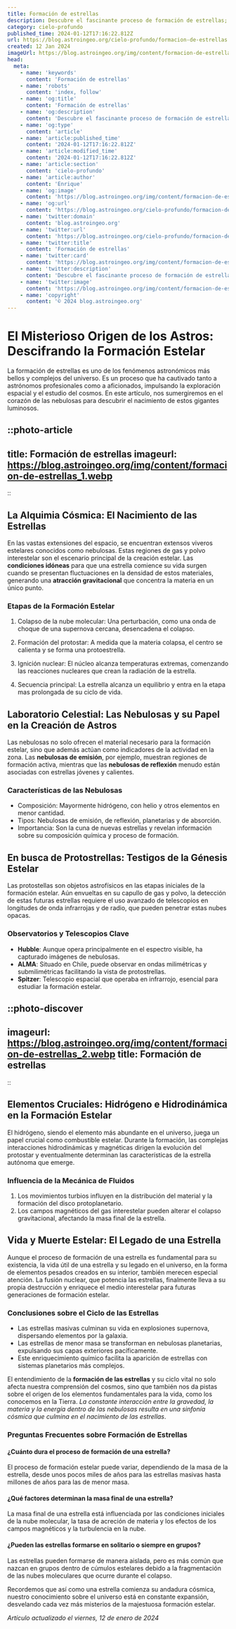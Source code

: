 ```yaml
---
title: Formación de estrellas
description: Descubre el fascinante proceso de formación de estrellas; desde nubes de gas hasta soles deslumbrantes. Explora el cosmos con nosotros.
category: cielo-profundo
published_time: 2024-01-12T17:16:22.812Z
url: https://blog.astroingeo.org/cielo-profundo/formacion-de-estrellas
created: 12 Jan 2024
imageUrl: https://blog.astroingeo.org/img/content/formacion-de-estrellas_1.webp
head:
  meta:
    - name: 'keywords'
      content: 'Formación de estrellas'
    - name: 'robots'
      content: 'index, follow'
    - name: 'og:title'
      content: 'Formación de estrellas'
    - name: 'og:description'
      content: 'Descubre el fascinante proceso de formación de estrellas; desde nubes de gas hasta soles deslumbrantes. Explora el cosmos con nosotros.'
    - name: 'og:type'
      content: 'article'
    - name: 'article:published_time'
      content: '2024-01-12T17:16:22.812Z'
    - name: 'article:modified_time'
      content: '2024-01-12T17:16:22.812Z'
    - name: 'article:section'
      content: 'cielo-profundo'
    - name: 'article:author'
      content: 'Enrique'
    - name: 'og:image'
      content: 'https://blog.astroingeo.org/img/content/formacion-de-estrellas_1.webp'
    - name: 'og:url'
      content: 'https://blog.astroingeo.org/cielo-profundo/formacion-de-estrellas'
    - name: 'twitter:domain'
      content: 'blog.astroingeo.org'
    - name: 'twitter:url'
      content: 'https://blog.astroingeo.org/cielo-profundo/formacion-de-estrellas'
    - name: 'twitter:title'
      content: 'Formación de estrellas'
    - name: 'twitter:card'
      content: 'https://blog.astroingeo.org/img/content/formacion-de-estrellas_1.webp'
    - name: 'twitter:description'
      content: 'Descubre el fascinante proceso de formación de estrellas; desde nubes de gas hasta soles deslumbrantes. Explora el cosmos con nosotros.'
    - name: 'twitter:image'
      content: 'https://blog.astroingeo.org/img/content/formacion-de-estrellas_1.webp'
    - name: 'copyright'
      content: '© 2024 blog.astroingeo.org'
---
```

# El Misterioso Origen de los Astros: Descifrando la Formación Estelar

La formación de estrellas es uno de los fenómenos astronómicos más bellos y complejos del universo. Es un proceso que ha cautivado tanto a astrónomos profesionales como a aficionados, impulsando la exploración espacial y el estudio del cosmos. En este artículo, nos sumergiremos en el corazón de las nebulosas para descubrir el nacimiento de estos gigantes luminosos.


::photo-article
---
title: Formación de estrellas
imageurl: https://blog.astroingeo.org/img/content/formacion-de-estrellas_1.webp
---
::


## La Alquimia Cósmica: El Nacimiento de las Estrellas
En las vastas extensiones del espacio, se encuentran extensos viveros estelares conocidos como nebulosas. Estas regiones de gas y polvo interestelar son el escenario principal de la creación estelar. Las **condiciones idóneas** para que una estrella comience su vida surgen cuando se presentan fluctuaciones en la densidad de estos materiales, generando una **atracción gravitacional** que concentra la materia en un único punto.

### Etapas de la Formación Estelar
1. Colapso de la nube molecular: Una perturbación, como una onda de choque de una supernova cercana, desencadena el colapso.

2. Formación del protostar: A medida que la materia colapsa, el centro se calienta y se forma una protoestrella.

3. Ignición nuclear: El núcleo alcanza temperaturas extremas, comenzando las reacciones nucleares que crean la radiación de la estrella.

4. Secuencia principal: La estrella alcanza un equilibrio y entra en la etapa mas prolongada de su ciclo de vida.

## Laboratorio Celestial: Las Nebulosas y su Papel en la Creación de Astros

Las nebulosas no solo ofrecen el material necesario para la formación estelar, sino que además actúan como indicadores de la actividad en la zona. Las **nebulosas de emisión**, por ejemplo, muestran regiones de formación activa, mientras que las **nebulosas de reflexión** menudo están asociadas con estrellas jóvenes y calientes.

### Características de las Nebulosas
- Composición: Mayormente hidrógeno, con helio y otros elementos en menor cantidad.
- Tipos: Nebulosas de emisión, de reflexión, planetarias y de absorción.
- Importancia: Son la cuna de nuevas estrellas y revelan información sobre su composición química y proceso de formación.

## En busca de Protostrellas: Testigos de la Génesis Estelar

Las protostellas son objetos astrofísicos en las etapas iniciales de la formación estelar. Aún envueltas en su capullo de gas y polvo, la detección de estas futuras estrellas requiere el uso avanzado de telescopios en longitudes de onda infrarrojas y de radio, que pueden penetrar estas nubes opacas.

### Observatorios y Telescopios Clave
- **Hubble**: Aunque opera principalmente en el espectro visible, ha capturado imágenes de nebulosas.
- **ALMA**: Situado en Chile, puede observar en ondas milimétricas y submilimétricas facilitando la vista de protostrellas.
- **Spitzer**: Telescopio espacial que operaba en infrarrojo, esencial para estudiar la formación estelar.


::photo-discover
---
imageurl: https://blog.astroingeo.org/img/content/formacion-de-estrellas_2.webp
title: Formación de estrellas
---
::


## Elementos Cruciales: Hidrógeno e Hidrodinámica en la Formación Estelar

El hidrógeno, siendo el elemento más abundante en el universo, juega un papel crucial como combustible estelar. Durante la formación, las complejas interacciones hidrodinámicas y magnéticas dirigen la evolución del protostar y eventualmente determinan las características de la estrella autónoma que emerge.

### Influencia de la Mecánica de Fluidos
1. Los movimientos turbios influyen en la distribución del material y la formación del disco protoplanetario.
2. Los campos magnéticos del gas interestelar pueden alterar el colapso gravitacional, afectando la masa final de la estrella.

## Vida y Muerte Estelar: El Legado de una Estrella

Aunque el proceso de formación de una estrella es fundamental para su existencia, la vida útil de una estrella y su legado en el universo, en la forma de elementos pesados creados en su interior, también merecen especial atención. La fusión nuclear, que potencia las estrellas, finalmente lleva a su propia destrucción y enriquece el medio interestelar para futuras generaciones de formación estelar.

### Conclusiones sobre el Ciclo de las Estrellas
- Las estrellas masivas culminan su vida en explosiones supernova, dispersando elementos por la galaxia.
- Las estrellas de menor masa se transforman en nebulosas planetarias, expulsando sus capas exteriores pacíficamente.
- Este enriquecimiento químico facilita la aparición de estrellas con sistemas planetarios más complejos.

El entendimiento de la **formación de las estrellas** y su ciclo vital no solo afecta nuestra comprensión del cosmos, sino que también nos da pistas sobre el origen de los elementos fundamentales para la vida, como los conocemos en la Tierra. *La constante interacción entre la gravedad, la materia y la energía dentro de las nebulosas resulta en una sinfonía cósmica que culmina en el nacimiento de las estrellas*.

### Preguntas Frecuentes sobre Formación de Estrellas
#### ¿Cuánto dura el proceso de formación de una estrella?
El proceso de formación estelar puede variar, dependiendo de la masa de la estrella, desde unos pocos miles de años para las estrellas masivas hasta millones de años para las de menor masa.

#### ¿Qué factores determinan la masa final de una estrella?
La masa final de una estrella está influenciada por las condiciones iniciales de la nube molecular, la tasa de acreción de materia y los efectos de los campos magnéticos y la turbulencia en la nube.

#### ¿Pueden las estrellas formarse en solitario o siempre en grupos?
Las estrellas pueden formarse de manera aislada, pero es más común que nazcan en grupos dentro de cúmulos estelares debido a la fragmentación de las nubes moleculares que ocurre durante el colapso.

Recordemos que así como una estrella comienza su andadura cósmica, nuestro conocimiento sobre el universo está en constante expansión, desvelando cada vez más misterios de la majestuosa formación estelar.

_Artículo actualizado el viernes, 12 de enero de 2024_